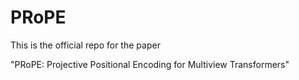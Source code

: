 # PRoPE

This is the official repo for the paper

"PRoPE: Projective Positional Encoding for Multiview Transformers"

